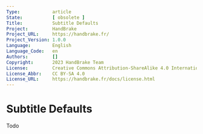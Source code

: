 ```yaml
---
Type:            article
State:           [ obsolete ]
Title:           Subtitle Defaults
Project:         HandBrake
Project_URL:     https://handbrake.fr/
Project_Version: 1.0.0
Language:        English
Language_Code:   en
Authors:         []
Copyright:       2023 HandBrake Team
License:         Creative Commons Attribution-ShareAlike 4.0 International
License_Abbr:    CC BY-SA 4.0
License_URL:     https://handbrake.fr/docs/license.html
---
```


Subtitle Defaults
=============================

Todo
